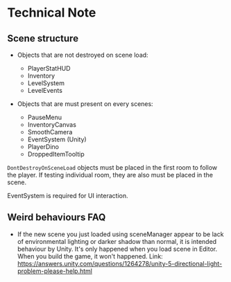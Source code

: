 # Technical Note

## Scene structure

- Objects that are not destroyed on scene load:

  - PlayerStatHUD
  - Inventory
  - LevelSystem
  - LevelEvents

- Objects that are must present on every scenes:
  - PauseMenu
  - InventoryCanvas
  - SmoothCamera
  - EventSystem (Unity)
  - PlayerDino
  - DroppedItemTooltip

`DontDestroyOnSceneLoad` objects must be placed in the first room to follow the player. If testing individual room, they are also must be placed in the scene.

EventSystem is required for UI interaction.

## Weird behaviours FAQ

- If the new scene you just loaded using sceneManager appear to be lack of environmental lighting or darker shadow than normal, it is intended behaviour by Unity. It's only happened when you load scene in Editor. When you build the game, it won't happened. Link: <https://answers.unity.com/questions/1264278/unity-5-directional-light-problem-please-help.html>
